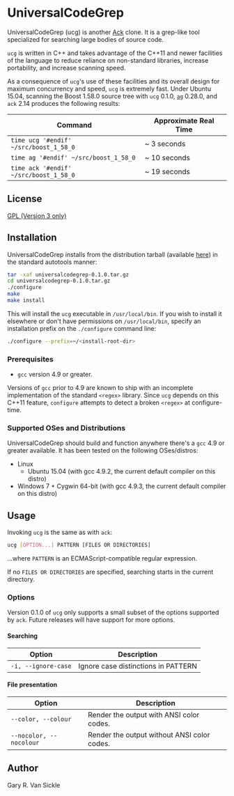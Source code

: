 # UniversalCodeGrep

UniversalCodeGrep (ucg) is another [Ack](http://beyondgrep.com/) clone.  It is a grep-like tool specialized for searching large bodies of source code.

`ucg` is written in C++ and takes advantage of the C++11 and newer facilities of the language to reduce reliance on non-standard libraries, increase portability, and increase scanning speed.

As a consequence of `ucg`'s use of these facilities and its overall design for maximum concurrency and speed, `ucg` is extremely fast.  Under Ubuntu 15.04, scanning the Boost 1.58.0 source tree with `ucg` 0.1.0, [`ag`](http://geoff.greer.fm/ag/) 0.28.0, and `ack` 2.14 produces the following results:

| Command | Approximate Real Time |
|---------|-----------------------|
| `time ucg '#endif' ~/src/boost_1_58_0` | ~ 3 seconds |
| `time ag '#endif' ~/src/boost_1_58_0` | ~ 10 seconds |
| `time ack '#endif' ~/src/boost_1_58_0` | ~ 19 seconds |

## License

[GPL (Version 3 only)](https://github.com/gvansickle/ucg/blob/master/COPYING)

## Installation

UniversalCodeGrep installs from the distribution tarball (available [here](https://github.com/gvansickle/ucg/releases/download/untagged-2777400c999684490151/universalcodegrep-0.1.0.tar.gz)) in the standard autotools manner:

```sh
tar -xaf universalcodegrep-0.1.0.tar.gz
cd universalcodegrep-0.1.0.tar.gz
./configure
make
make install
```

This will install the `ucg` executable in `/usr/local/bin`.  If you wish to install it elsewhere or don't have permissions on `/usr/local/bin`, specify an installation prefix on the `./configure` command line:

```sh
./configure --prefix=~/<install-root-dir>
```

### Prerequisites

- `gcc` version 4.9 or greater.

Versions of `gcc` prior to 4.9 are known to ship with an incomplete implementation of the standard `<regex>` library.  Since `ucg` depends on this C++11 feature, `configure` attempts to detect a broken `<regex>` at configure-time.

### Supported OSes and Distributions

UniversalCodeGrep should build and function anywhere there's a `gcc` 4.9 or greater available.  It has been tested on the following OSes/distros:

- Linux
  - Ubuntu 15.04 (with gcc 4.9.2, the current default compiler on this distro)
- Windows 7 + Cygwin 64-bit (with gcc 4.9.3, the current default compiler on this distro)

## Usage

Invoking `ucg` is the same as with `ack`:

```sh
ucg [OPTION...] PATTERN [FILES OR DIRECTORIES]
```

...where `PATTERN` is an ECMAScript-compatible regular expression.

If no `FILES OR DIRECTORIES` are specified, searching starts in the current directory.

### Options

Version 0.1.0 of `ucg` only supports a small subset of the options supported by `ack`.  Future releases will have support for more options.

#### Searching

| Option | Description |
|----------------------|------------------------------------------|
| `-i, --ignore-case`    |      Ignore case distinctions in PATTERN |


#### File presentation

| Option | Description |
|----------------------|------------------------------------------|
| `--color, --colour`   |   Render the output with ANSI color codes. |
| `--nocolor, --nocolour` | Render the output without ANSI color codes. |

## Author

Gary R. Van Sickle
